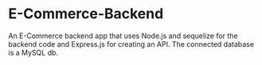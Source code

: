 # E-Commerce-Backend
An E-Commerce backend app that uses Node.js and sequelize for the backend code and Express.js for creating an API. The connected database is a MySQL db.
